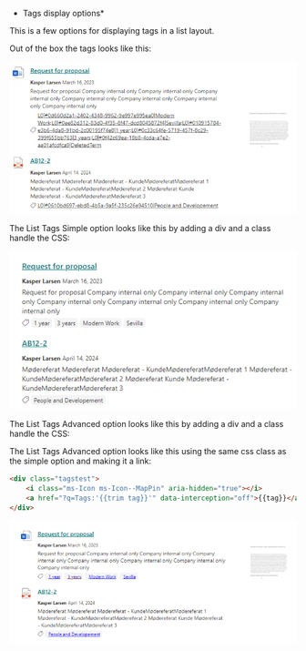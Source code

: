 
* Tags display options*

This is a few options for displaying tags in a list layout.

Out of the box the tags looks like this:

![Outofthebox](/Results/Handlebars/List%20Tag%20options/asserts/OutOfTheBox_tags.png)


The List Tags Simple option looks like this by adding a div and a class handle the CSS:


![Simple](/Results/Handlebars/List%20Tag%20options/asserts/simple_tags.png)


The List Tags Advanced option looks like this by adding a div and a class handle the CSS:

The List Tags Advanced option looks like this using the same css class as the simple option and making it a link:

```html
<div class="tagstest">
    <i class="ms-Icon ms-Icon--MapPin" aria-hidden="true"></i>
    <a href="?q=Tags:'{{trim tag}}'" data-interception="off">{{tag}}</a>
</div>

```

![Advanced](/Results/Handlebars/List%20Tag%20options/asserts/advanced_tags.png)

